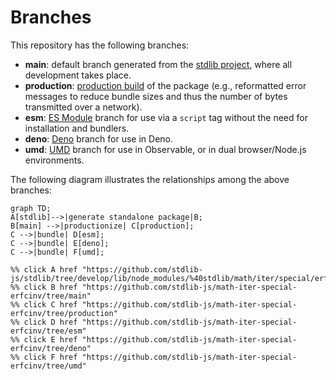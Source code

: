 <!--

@license Apache-2.0

Copyright (c) 2022 The Stdlib Authors.

Licensed under the Apache License, Version 2.0 (the "License");
you may not use this file except in compliance with the License.
You may obtain a copy of the License at

    http://www.apache.org/licenses/LICENSE-2.0

Unless required by applicable law or agreed to in writing, software
distributed under the License is distributed on an "AS IS" BASIS,
WITHOUT WARRANTIES OR CONDITIONS OF ANY KIND, either express or implied.
See the License for the specific language governing permissions and
limitations under the License.

-->

# Branches

This repository has the following branches:

-   **main**: default branch generated from the [stdlib project][stdlib-url], where all development takes place.
-   **production**: [production build][production-url] of the package (e.g., reformatted error messages to reduce bundle sizes and thus the number of bytes transmitted over a network).
-   **esm**: [ES Module][esm-url] branch for use via a `script` tag without the need for installation and bundlers.
-   **deno**: [Deno][deno-url] branch for use in Deno.
-   **umd**: [UMD][umd-url] branch for use in Observable, or in dual browser/Node.js environments.

The following diagram illustrates the relationships among the above branches:

```mermaid
graph TD;
A[stdlib]-->|generate standalone package|B;
B[main] -->|productionize| C[production];
C -->|bundle| D[esm];
C -->|bundle| E[deno];
C -->|bundle| F[umd];

%% click A href "https://github.com/stdlib-js/stdlib/tree/develop/lib/node_modules/%40stdlib/math/iter/special/erfcinv"
%% click B href "https://github.com/stdlib-js/math-iter-special-erfcinv/tree/main"
%% click C href "https://github.com/stdlib-js/math-iter-special-erfcinv/tree/production"
%% click D href "https://github.com/stdlib-js/math-iter-special-erfcinv/tree/esm"
%% click E href "https://github.com/stdlib-js/math-iter-special-erfcinv/tree/deno"
%% click F href "https://github.com/stdlib-js/math-iter-special-erfcinv/tree/umd"
```

[stdlib-url]: https://github.com/stdlib-js/stdlib/tree/develop/lib/node_modules/%40stdlib/math/iter/special/erfcinv
[production-url]: https://github.com/stdlib-js/math-iter-special-erfcinv/tree/production
[deno-url]: https://github.com/stdlib-js/math-iter-special-erfcinv/tree/deno
[umd-url]: https://github.com/stdlib-js/math-iter-special-erfcinv/tree/umd
[esm-url]: https://github.com/stdlib-js/math-iter-special-erfcinv/tree/esm